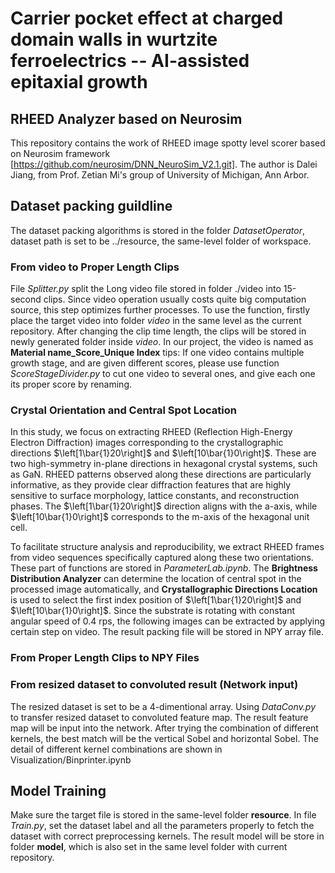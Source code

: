 # Carrier pocket effect at charged domain walls in wurtzite ferroelectrics -- AI-assisted epitaxial growth
## RHEED Analyzer based on Neurosim

This repository contains the work of RHEED image spotty level scorer based on Neurosim framework [https://github.com/neurosim/DNN_NeuroSim_V2.1.git]. The author is Dalei Jiang, from Prof. Zetian Mi's group of University of Michigan, Ann Arbor.
## Dataset packing guildline
The dataset packing algorithms is stored in the folder *DatasetOperator*, dataset path is set to be ../resource, the same-level folder of workspace.

### From **video** to **Proper Length Clips**
File *Splitter.py* split the Long video file stored in folder ./video into 15-second clips. Since video operation usually costs quite big computation source, this step optimizes further processes. To use the function, firstly place the target video into folder *video* in the same level as the current repository. After changing the clip time length, the clips will be stored in newly generated folder inside *video*. In our project, the video is named as **Material name_Score_Unique Index**
tips: If one video contains multiple growth stage, and are given different scores, please use function *ScoreStageDivider.py* to cut one video to several ones, and give each one its proper score by renaming.

### Crystal Orientation and Central Spot Location

In this study, we focus on extracting RHEED (Reflection High-Energy Electron Diffraction) images corresponding to the crystallographic directions $\left[1\bar{1}20\right]$ and $\left[10\bar{1}0\right]$. These are two high-symmetry in-plane directions in hexagonal crystal systems, such as GaN. RHEED patterns observed along these directions are particularly informative, as they provide clear diffraction features that are highly sensitive to surface morphology, lattice constants, and reconstruction phases. The $\left[1\bar{1}20\right]$ direction aligns with the a-axis, while $\left[10\bar{1}0\right]$ corresponds to the m-axis of the hexagonal unit cell.

To facilitate structure analysis and reproducibility, we extract RHEED frames from video sequences specifically captured along these two orientations. These part of functions are stored in *ParameterLab.ipynb*. The **Brightness Distribution Analyzer** can determine the location of central spot in the processed image automatically, and **Crystallographic Directions Location**  is used to select the first index position of $\left[1\bar{1}20\right]$ and $\left[10\bar{1}0\right]$. Since the substrate is rotating with constant angular speed of 0.4 rps, the following images can be extracted by applying certain step on video. The result packing file will be stored in NPY array file.
### From **Proper Length Clips** to **NPY Files**

### From resized dataset to convoluted result (Network input)
The resized dataset is set to be a 4-dimentional array. Using *DataConv.py* to transfer resized dataset to convoluted feature map. The result feature map will be input into the network. After trying the combination of different kernels, the best match will be the vertical Sobel and horizontal Sobel. The detail of different kernel combinations are shown in Visualization/Binprinter.ipynb

## Model Training
Make sure the target file is stored in the same-level folder **resource**. In file *Train.py*, set the dataset label and all the parameters properly to fetch the dataset with correct preprocessing kernels. The result model will be store in folder **model**, which is also set in the same level folder with current repository.